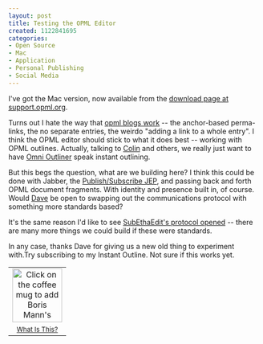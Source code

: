 ```yaml
--- 
layout: post
title: Testing the OPML Editor
created: 1122841695
categories: 
- Open Source
- Mac
- Application
- Personal Publishing
- Social Media
---
```

<p>I've got the Mac version, now available from the <a href="http://support.opml.org/download">download page at support.opml.org</a>.</p>

<p>Turns out I hate the way that <a href="http://blogs.opml.org/boris/">opml blogs work</a> -- the anchor-based perma-links, the no separate entries, the weirdo "adding a link to a whole entry". I think the OPML editor should stick to what it does best -- working with OPML outlines. Actually, talking to <a href="http://www.mixedcontent.com">Colin</a> and others, we really just want to have <a href="http://www.omnigroup.com/applications/omnioutliner/">Omni Outliner</a> speak instant outlining.</p>

<p>But this begs the question, what are we building here? I think this could be done with Jabber, the <a href="http://www.jabber.org/jeps/jep-0024.html">Publish/Subscribe JEP</a>, and passing back and forth OPML document fragments. With identity and presence built in, of course. Would <a href="http://www.scripting.com">Dave</a> be open to swapping out the communications protocol with something more standards based?</p>

<p>It's the same reason I'd like to see <a href="http://www.codingmonkeys.de/subethaedit/">SubEthaEdit's protocol opened</a> -- there are many more things we could build if these were standards.</p>

<p>In any case, thanks Dave for giving us a new old thing to experiment with.Try subscribing to my Instant Outline. Not sure if this works yet.</p>

<table><tr><td><center><a href="http://127.0.0.1:5337/outlinerSubscribe?url=http%3A%2F%2Fhosting.opml.org%2Fboris%2FinstantOutliner%2FborisMann.opml&amp;author=Boris%20Mann"><img src="http://images.scripting.com/archiveScriptingCom/2005/06/09/fullcup.gif" width="99" height="107" border="0" alt="Click on the coffee mug to add Boris Mann's Instant Outline to your OPML Editor buddy list."></a></center></td></tr><tr><td><center><font size="-1"><a href="http://support.opml.org/whatIsOpmlCoffeeMug">What Is This?</a></font></center></td></tr><table>
<!--break-->
